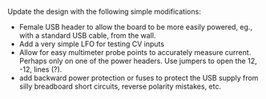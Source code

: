 Update the design with the following simple modifications:

* Female USB header to allow the board to be more easily powered, eg., with a standard USB cable, from the wall.
* Add a very simple LFO for testing CV inputs
* Allow for easy multimeter probe points to accurately measure current. Perhaps only on one of the power headers. Use jumpers to open the 12, -12, lines (?).
* add backward power protection or fuses to protect the USB supply from silly breadboard short circuits, reverse polarity mistakes, etc.
